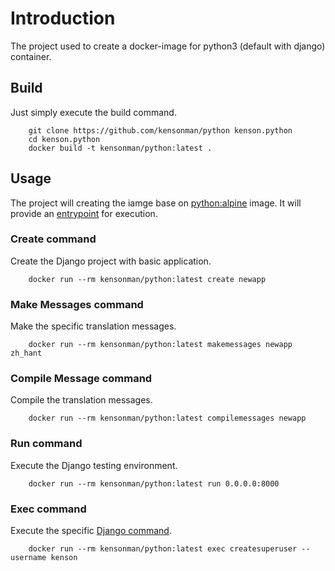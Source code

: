 Introduction
============

The project used to create a docker-image for python3 (default with django) container.

Build
-----

Just simply execute the build command.

		git clone https://github.com/kensonman/python kenson.python
		cd kenson.python
		docker build -t kensonman/python:latest .

Usage
-----

The project will creating the iamge base on [python:alpine](https://hub.docker.com/_/python/) image.
It will provide an [entrypoint](https://github.com/kensonman/python/blob/master/scripts/entrypoint.sh) for execution.


### Create command
Create the Django project with basic application.

		docker run --rm kensonman/python:latest create newapp

### Make Messages command
Make the specific translation messages.

		docker run --rm kensonman/python:latest makemessages newapp zh_hant

### Compile Message command
Compile the translation messages.

		docker run --rm kensonman/python:latest compilemessages newapp

### Run command
Execute the Django testing environment.

		docker run --rm kensonman/python:latest run 0.0.0.0:8000

### Exec command
Execute the specific [Django command](https://docs.djangoproject.com/en/2.0/ref/django-admin/).

		docker run --rm kensonman/python:latest exec createsuperuser --username kenson
